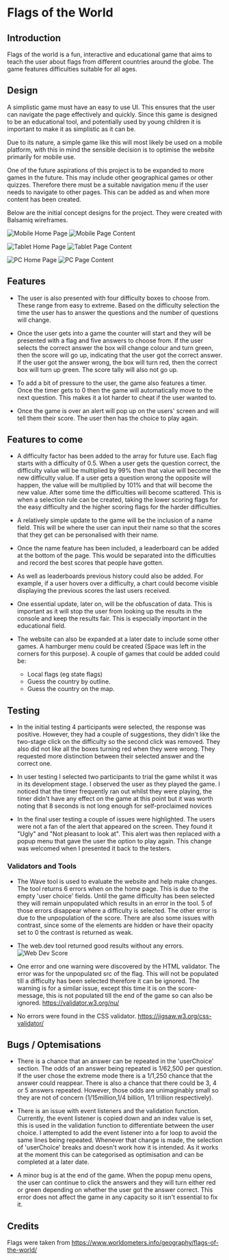 # Flags of the World

## Introduction
Flags of the world is a fun, interactive and educational game that aims to teach the user about flags from different countries around the globe. The game features difficulties suitable for all ages.

## Design

A simplistic game must have an easy to use UI. This ensures that the user can navigate the page effectively and quickly. Since this game is designed to be an educational tool, and potentially used by young children it is important to make it as simplistic as it can be.

Due to its nature, a simple game like this will most likely be used on a mobile platform, with this in mind the sensible decision is to optimise the website primarily for mobile use.

One of the future aspirations of this project is to be expanded to more games in the future. This may include other geographical games or other quizzes. Therefore there must be a suitable navigation menu if the user needs to navigate to other pages. This can be added as and when more content has been created.

Below are the initial concept designs for the project. They were created with Balsamiq wireframes.

![Mobile Home Page](./assets/images/readme/mobile-homepage.JPG)
![Mobile Page Content](./assets/images/readme/mobile-flag-game.JPG)

![Tablet Home Page](./assets/images/readme/ipad-homepage.JPG)
![Tablet Page Content](./assets/images/readme/ipad-flag-game.JPG)

![PC Home Page](./assets/images/readme/desktop-homepage.JPG)
![PC Page Content](./assets/images/readme/desktop-flag-game.JPG)

## Features

* The user is also presented with four difficulty boxes to choose from. These range from easy to extreme. Based on the difficulty selection the time the user has to answer the questions and the number of questions will change.

* Once the user gets into a game the counter will start and they will be presented with a flag and five answers to choose from. If the user selects the correct answer the box will change colour and turn green, then the score will go up, indicating that the user got the correct answer. If the user got the answer wrong, the box will turn red, then the correct box will turn up green. The score tally will also not go up.

* To add a bit of pressure to the user, the game also features a timer. Once the timer gets to 0 then the game will automatically move to the next question. This makes it a lot harder to cheat if the user wanted to.

* Once the game is over an alert will pop up on the users' screen and will tell them their score. The user then has the choice to play again.

## Features to come

* A difficulty factor has been added to the array for future use. Each flag starts with a difficulty of 0.5. When a user gets the question correct, the difficulty value will be multiplied by 99% then that value will become the new difficulty value. If a user gets a question wrong the opposite will happen, the value will be multiplied by 101% and that will become the new value. After some time the difficulties will become scattered. This is when a selection rule can be created, taking the lower scoring flags for the easy difficulty and the higher scoring flags for the harder difficulties.

* A relatively simple update to the game will be the inclusion of a name field. This will be where the user can input their name so that the scores that they get can be personalised with their name.

* Once the name feature has been included, a leaderboard can be added at the bottom of the page. This would be separated into the difficulties and record the best scores that people have gotten.

* As well as leaderboards previous history could also be added. For example, if a user hovers over a difficulty, a chart could become visible displaying the previous scores the last users received.

* One essential update, later on, will be the obfuscation of data. This is important as it will stop the user from looking up the results in the console and keep the results fair. This is especially important in the educational field.

* The website can also be expanded at a later date to include some other games. A hamburger menu could be created (Space was left in the corners for this purpose). A couple of games that could be added could be:
    * Local flags (eg state flags)
    * Guess the country by outline.
    * Guess the country on the map.


## Testing

* In the initial testing 4 participants were selected, the response was positive. However, they had a couple of suggestions, they didn't like the two-stage click on the difficulty so the second click was removed. They also did not like all the boxes turning red when they were wrong. They requested more distinction between their selected answer and the correct one.

* In user testing I selected two participants to trial the game whilst it was in its development stage. I observed the user as they played the game. I noticed that the timer frequently ran out whilst they were playing, the timer didn't have any effect on the game at this point but it was worth noting that 8 seconds is not long enough for self-proclaimed novices

* In the final user testing a couple of issues were highlighted. The users were not a fan of the alert that appeared on the screen. They found it "Ugly" and "Not pleasant to look at". This alert was then replaced with a popup menu that gave the user the option to play again. This change was welcomed when I presented it back to the testers.

### Validators and Tools
* The Wave tool is used to evaluate the website and help make changes. The tool returns 6 errors when on the home page. This is due to the empty 'user choice' fields. Until the game difficulty has been selected they will remain unpopulated which results in an error in the tool. 5 of those errors disappear where a difficulty is selected. The other error is due to the unpopulation of the score. There are also some issues with contrast, since some of the elements are hidden or have their opacity set to 0 the contrast is returned as weak.

* The web.dev tool returned good results without any errors.
![Web Dev Score](./assets/images/readme/web-dev-score.png)

* One error and one warning were discovered by the HTML validator. The error was for the unpopulated src of the flag. This will not be populated till a difficulty has been selected therefore it can be ignored. The warning is for a similar issue, except this time it is on the score-message, this is not populated till the end of the game so can also be ignored.  https://validator.w3.org/nu/

* No errors were found in the CSS validator. https://jigsaw.w3.org/css-validator/


## Bugs / Optemisations

* There is a chance that an answer can be repeated in the 'userChoice' section. The odds of an answer being repeated is 1/62,500 per question. If the user chose the extreme mode there is a 1/1,250 chance that the answer could reappear. There is also a chance that there could be 3, 4 or 5 answers repeated. However, those odds are unimaginably small so they are not of concern (1/15million,1/4 billion, 1/1 trillion respectively).

* There is an issue with event listeners and the validation function. Currently, the event listener is copied down and an index value is set, this is used in the validation function to differentiate between the user choice. I attempted to add the event listener into a for loop to avoid the same lines being repeated. Whenever that change is made, the selection of 'userChoice' breaks and doesn't work how it is intended. As it works at the moment this can be categorised as optimisation and can be completed at a later date.

* A minor bug is at the end of the game. When the popup menu opens, the user can continue to click the answers and they will turn either red or green depending on whether the user got the answer correct. This error does not affect the game in any capacity so it isn't essential to fix it.

## Credits

Flags were taken from https://www.worldometers.info/geography/flags-of-the-world/